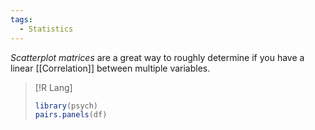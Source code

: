 ```yaml
---
tags:
  - Statistics
---
```

*Scatterplot matrices* are a great way to roughly determine if you have a linear [[Correlation]] between multiple variables.

>[!R Lang]
>```R
>library(psych)
>pairs.panels(df)
>```

